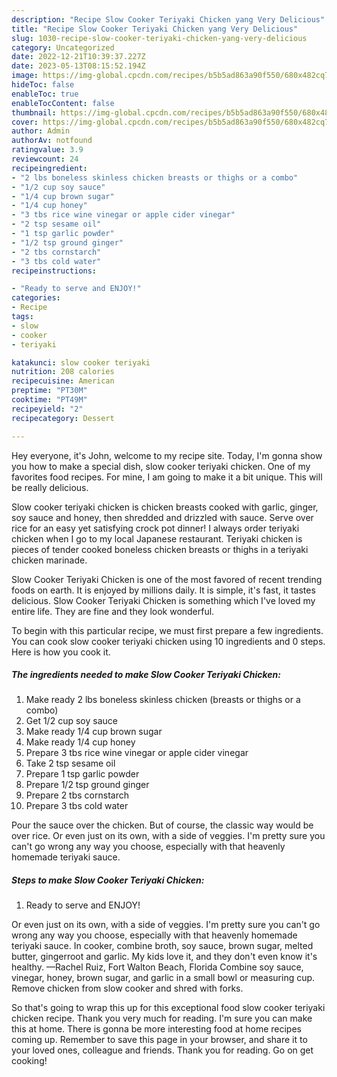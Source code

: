 ```yaml
---
description: "Recipe Slow Cooker Teriyaki Chicken yang Very Delicious"
title: "Recipe Slow Cooker Teriyaki Chicken yang Very Delicious"
slug: 1030-recipe-slow-cooker-teriyaki-chicken-yang-very-delicious
category: Uncategorized
date: 2022-12-21T10:39:37.227Z
date: 2023-05-13T08:15:52.194Z
image: https://img-global.cpcdn.com/recipes/b5b5ad863a90f550/680x482cq70/slow-cooker-teriyaki-chicken-recipe-main-photo.jpg
hideToc: false
enableToc: true
enableTocContent: false
thumbnail: https://img-global.cpcdn.com/recipes/b5b5ad863a90f550/680x482cq70/slow-cooker-teriyaki-chicken-recipe-main-photo.jpg
cover: https://img-global.cpcdn.com/recipes/b5b5ad863a90f550/680x482cq70/slow-cooker-teriyaki-chicken-recipe-main-photo.jpg
author: Admin
authorAv: notfound
ratingvalue: 3.9
reviewcount: 24
recipeingredient:
- "2 lbs boneless skinless chicken breasts or thighs or a combo"
- "1/2 cup soy sauce"
- "1/4 cup brown sugar"
- "1/4 cup honey"
- "3 tbs rice wine vinegar or apple cider vinegar"
- "2 tsp sesame oil"
- "1 tsp garlic powder"
- "1/2 tsp ground ginger"
- "2 tbs cornstarch"
- "3 tbs cold water"
recipeinstructions:

- "Ready to serve and ENJOY!"
categories:
- Recipe
tags:
- slow
- cooker
- teriyaki

katakunci: slow cooker teriyaki 
nutrition: 208 calories
recipecuisine: American
preptime: "PT30M"
cooktime: "PT49M"
recipeyield: "2"
recipecategory: Dessert

---
```



Hey everyone, it's John, welcome to my recipe site. Today, I'm gonna show you how to make a special dish, slow cooker teriyaki chicken. One of my favorites food recipes. For mine, I am going to make it a bit unique. This will be really delicious.

Slow cooker teriyaki chicken is chicken breasts cooked with garlic, ginger, soy sauce and honey, then shredded and drizzled with sauce. Serve over rice for an easy yet satisfying crock pot dinner! I always order teriyaki chicken when I go to my local Japanese restaurant. Teriyaki chicken is pieces of tender cooked boneless chicken breasts or thighs in a teriyaki chicken marinade.

Slow Cooker Teriyaki Chicken is one of the most favored of recent trending foods on earth. It is enjoyed by millions daily. It is simple, it's fast, it tastes delicious. Slow Cooker Teriyaki Chicken is something which I've loved my entire life. They are fine and they look wonderful.


To begin with this particular recipe, we must first prepare a few ingredients. You can cook slow cooker teriyaki chicken using 10 ingredients and 0 steps. Here is how you cook it.

<!--inarticleads1-->

##### The ingredients needed to make Slow Cooker Teriyaki Chicken:

1. Make ready 2 lbs boneless skinless chicken (breasts or thighs or a combo)
1. Get 1/2 cup soy sauce
1. Make ready 1/4 cup brown sugar
1. Make ready 1/4 cup honey
1. Prepare 3 tbs rice wine vinegar or apple cider vinegar
1. Take 2 tsp sesame oil
1. Prepare 1 tsp garlic powder
1. Prepare 1/2 tsp ground ginger
1. Prepare 2 tbs cornstarch
1. Prepare 3 tbs cold water


Pour the sauce over the chicken. But of course, the classic way would be over rice. Or even just on its own, with a side of veggies. I&#39;m pretty sure you can&#39;t go wrong any way you choose, especially with that heavenly homemade teriyaki sauce. 

<!--inarticleads2-->

##### Steps to make Slow Cooker Teriyaki Chicken:


1. Ready to serve and ENJOY!

Or even just on its own, with a side of veggies. I&#39;m pretty sure you can&#39;t go wrong any way you choose, especially with that heavenly homemade teriyaki sauce. In cooker, combine broth, soy sauce, brown sugar, melted butter, gingerroot and garlic. My kids love it, and they don&#39;t even know it&#39;s healthy. —Rachel Ruiz, Fort Walton Beach, Florida Combine soy sauce, vinegar, honey, brown sugar, and garlic in a small bowl or measuring cup. Remove chicken from slow cooker and shred with forks. 

So that's going to wrap this up for this exceptional food slow cooker teriyaki chicken recipe. Thank you very much for reading. I'm sure you can make this at home. There is gonna be more interesting food at home recipes coming up. Remember to save this page in your browser, and share it to your loved ones, colleague and friends. Thank you for reading. Go on get cooking!
